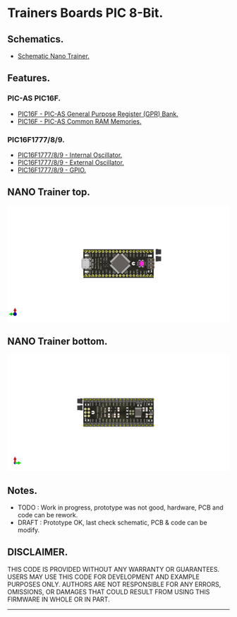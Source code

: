 # Trainers Boards PIC 8-Bit.

## Schematics.

- [Schematic Nano Trainer.](https://github.com/tronixio/trainers-pic8bit/blob/main/Kicad/nano/pdf/schematic.pdf)
<!-- - [PIC 8-Bit Mini Trainer.]() -->
<!--- [PIC 8-Bit Trainer.]() -->

<!-- ## PIC 8-Bit MCU Features. -->

<!-- - [PIC16F1777/8/9 Features](https://github.com/tronixio/trainers-pic8bit/tree/main/features#readme) -->

## Features.

### PIC-AS PIC16F.

- [PIC16F - PIC-AS General Purpose Register (GPR) Bank.](./pic16f/gpr.md)
- [PIC16F - PIC-AS Common RAM Memories.](./pic16f/ram.md)

### PIC16F1777/8/9.

- [PIC16F1777/8/9 - Internal Oscillator.](https://github.com/tronixio/trainers-pic8bit/blob/main/Features/pic16f177x/intosc.md)
- [PIC16F1777/8/9 - External Oscillator.](https://github.com/tronixio/trainers-pic8bit/blob/main/Features/pic16f177x/extosc.md)
- [PIC16F1777/8/9 - GPIO.](https://github.com/tronixio/trainers-pic8bit/blob/main/Features/pic16f177x/gpio.md)
<!--- [PIC16F1777/8/9 - CPP-PWM](https://github.com/tronixio/trainers-pic8bit/blob/main/features/pic16f177x//cpp-pwm.md) -->
<!--- [PIC16F1777/8/9 - SPI](https://github.com/tronixio/trainers-pic8bit/blob/main/features/pic16f177x//spi.md) -->
<!--- [PIC16F1777/8/9 - EUSART](https://github.com/tronixio/trainers-pic8bit/blob/main/features/pic16f177x//eusart.md) -->

## NANO Trainer top.

![NANO Trainer top.](https://github.com/tronixio/trainers-pic8bit/blob/main/Kicad/nano/pics/nano-top.png)

## NANO Trainer bottom.

![NANO Trainer bottom.](https://github.com/tronixio/trainers-pic8bit/blob/main/Kicad/nano/pics/nano-bottom.png)

## Notes.

- TODO : Work in progress, prototype was not good, hardware, PCB and code can be rework.
- DRAFT : Prototype OK, last check schematic, PCB & code can be modify.

## DISCLAIMER.

THIS CODE IS PROVIDED WITHOUT ANY WARRANTY OR GUARANTEES.
USERS MAY USE THIS CODE FOR DEVELOPMENT AND EXAMPLE PURPOSES ONLY.
AUTHORS ARE NOT RESPONSIBLE FOR ANY ERRORS, OMISSIONS, OR DAMAGES THAT COULD
RESULT FROM USING THIS FIRMWARE IN WHOLE OR IN PART.

---
